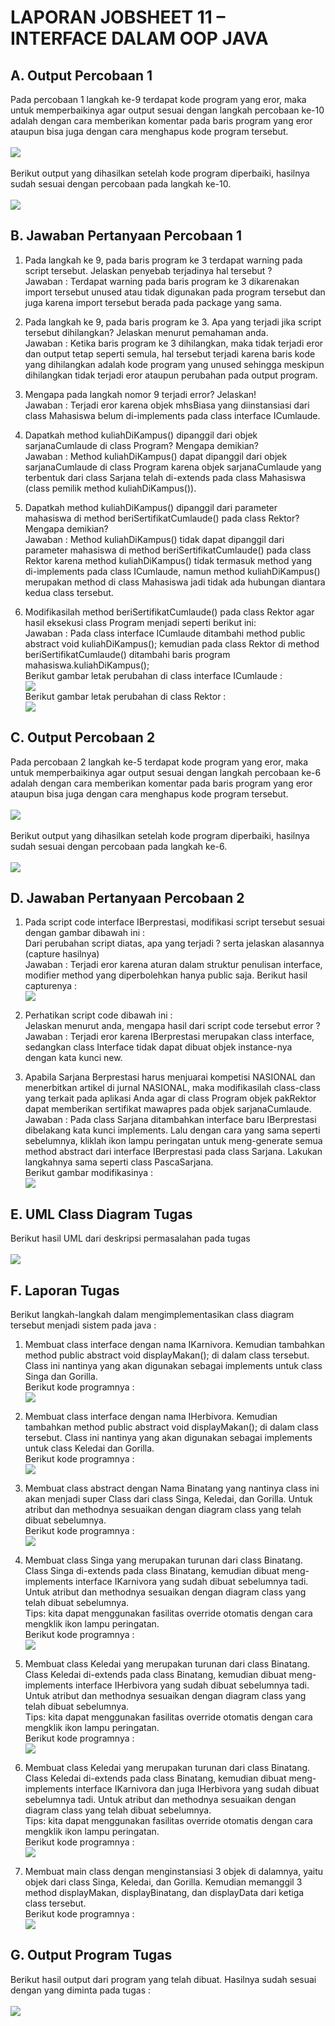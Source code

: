 # LAPORAN JOBSHEET 11 – INTERFACE DALAM OOP JAVA
## A. Output Percobaan 1
Pada percobaan 1 langkah ke-9 terdapat kode program yang eror, maka untuk memperbaikinya agar output sesuai dengan langkah percobaan ke-10 adalah dengan cara memberikan komentar pada baris program yang eror ataupun bisa juga dengan cara menghapus kode program tersebut.<br><br><img src = "solusi1.JPG"><br><br>
Berikut output yang dihasilkan setelah kode program diperbaiki, hasilnya sudah sesuai dengan percobaan pada langkah ke-10.<br><br><img src = "output_p1.JPG">
## B. Jawaban Pertanyaan Percobaan 1
1. Pada langkah ke 9, pada baris program ke 3 terdapat warning pada script tersebut. Jelaskan penyebab terjadinya hal tersebut ? <br>Jawaban : Terdapat warning pada baris program ke 3 dikarenakan import tersebut unused atau tidak digunakan pada program tersebut dan juga karena import tersebut berada pada package yang sama.

2. Pada langkah ke 9, pada baris program ke 3. Apa yang terjadi jika script tersebut dihilangkan? Jelaskan menurut pemahaman anda. <br>Jawaban : Ketika baris program ke 3 dihilangkan, maka tidak terjadi eror dan output tetap seperti semula, hal tersebut terjadi karena baris kode yang dihilangkan adalah kode program yang unused sehingga meskipun dihilangkan tidak terjadi eror ataupun perubahan pada output program.

3. Mengapa pada langkah nomor 9 terjadi error? Jelaskan! <br>Jawaban : Terjadi eror karena objek mhsBiasa yang diinstansiasi dari class Mahasiswa belum di-implements pada class interface ICumlaude.

4. Dapatkah method kuliahDiKampus() dipanggil dari objek sarjanaCumlaude di class Program? Mengapa demikian? <br>Jawaban : Method kuliahDiKampus() dapat dipanggil dari objek sarjanaCumlaude di class Program karena objek sarjanaCumlaude yang terbentuk dari class Sarjana telah di-extends pada class Mahasiswa (class pemilik method kuliahDiKampus()).

5. Dapatkah method kuliahDiKampus() dipanggil dari parameter mahasiswa di method beriSertifikatCumlaude() pada class Rektor? Mengapa demikian? <br>Jawaban : Method kuliahDiKampus() tidak dapat dipanggil dari parameter mahasiswa di method beriSertifikatCumlaude() pada class Rektor karena method kuliahDiKampus() tidak termasuk method yang di-implements pada class ICumlaude, namun  method kuliahDiKampus() merupakan method di class Mahasiswa jadi tidak ada hubungan diantara kedua class tersebut.

6. Modifikasilah method beriSertifikatCumlaude() pada class Rektor agar hasil eksekusi class Program menjadi seperti berikut ini: <br>Jawaban : Pada class interface ICumlaude ditambahi method public abstract void kuliahDiKampus(); kemudian pada class Rektor di method beriSertifikatCumlaude() ditambahi baris program mahasiswa.kuliahDiKampus();<br>Berikut gambar letak perubahan di class interface ICumlaude : <br><img src = "6a.JPG"><br>Berikut gambar letak perubahan di class Rektor : <br><img src = "6b.JPG">
## C. Output Percobaan 2
Pada percobaan 2 langkah ke-5 terdapat kode program yang eror, maka untuk memperbaikinya agar output sesuai dengan langkah percobaan ke-6 adalah dengan cara memberikan komentar pada baris program yang eror ataupun bisa juga dengan cara menghapus kode program tersebut.<br><br><img src = "solusi2.JPG"><br><br>
Berikut output yang dihasilkan setelah kode program diperbaiki, hasilnya sudah sesuai dengan percobaan pada langkah ke-6.<br><br><img src = "output_p2.JPG">
## D. Jawaban Pertanyaan Percobaan 2
1. Pada script code interface IBerprestasi, modifikasi script tersebut sesuai dengan gambar dibawah ini : <br>Dari perubahan script diatas, apa yang terjadi ? serta jelaskan alasannya (capture hasilnya)<br>Jawaban : Terjadi eror karena aturan dalam struktur penulisan interface, modifier method yang diperbolehkan hanya public saja. Berikut hasil capturenya :<br><img src = "pertanyaan1_p2.JPG">

2. Perhatikan script code dibawah ini :<br>Jelaskan menurut anda, mengapa hasil dari script code tersebut error ? <br>Jawaban : Terjadi eror karena IBerprestasi merupakan class interface, sedangkan class Interface tidak dapat dibuat objek instance-nya dengan kata kunci new.

3. Apabila Sarjana Berprestasi harus menjuarai kompetisi NASIONAL dan menerbitkan artikel di jurnal NASIONAL, maka modifikasilah class-class yang terkait pada aplikasi Anda agar di class Program objek pakRektor dapat memberikan sertifikat mawapres pada objek sarjanaCumlaude. <br>Jawaban : Pada class Sarjana ditambahkan interface baru IBerprestasi dibelakang kata kunci implements. Lalu dengan cara yang sama seperti sebelumnya, kliklah ikon lampu peringatan untuk meng-generate semua method abstract dari interface IBerprestasi pada class Sarjana. Lakukan langkahnya sama seperti class PascaSarjana. <br>Berikut gambar modifikasinya : <br><img src = "pertanyaan3_p2.JPG">
## E. UML Class Diagram Tugas 
Berikut hasil UML dari deskripsi permasalahan pada tugas <br><br><img src = "interface.JPG">
## F. Laporan Tugas 
Berikut langkah-langkah dalam mengimplementasikan class diagram tersebut menjadi sistem pada java : <br>
1. Membuat class interface dengan nama IKarnivora. Kemudian tambahkan method public abstract void displayMakan(); di dalam class tersebut. Class ini nantinya yang akan digunakan sebagai implements untuk class Singa dan Gorilla. <br>Berikut kode programnya : <br><img src = "t1.JPG">

2. Membuat class interface dengan nama IHerbivora. Kemudian tambahkan method public abstract void displayMakan(); di dalam class tersebut. Class ini nantinya yang akan digunakan sebagai implements untuk class Keledai dan Gorilla. <br>Berikut kode programnya : <br><img src = "t2.JPG">

3. Membuat class abstract dengan Nama Binatang yang nantinya class ini akan menjadi super Class dari class Singa, Keledai, dan Gorilla. Untuk atribut dan methodnya sesuaikan dengan diagram class yang telah dibuat sebelumnya. <br>Berikut kode programnya : <br><img src = "t3.JPG">

4. Membuat class Singa yang merupakan turunan dari class Binatang. Class Singa di-extends pada class Binatang, kemudian dibuat meng-implements interface IKarnivora yang sudah dibuat sebelumnya tadi. Untuk atribut dan methodnya sesuaikan dengan diagram class yang telah dibuat sebelumnya. <br>Tips: kita dapat menggunakan fasilitas override otomatis dengan cara mengklik ikon lampu peringatan. <br>Berikut kode programnya : <br><img src = "t4.JPG">

5. Membuat class Keledai yang merupakan turunan dari class Binatang. Class Keledai di-extends pada class Binatang, kemudian dibuat meng-implements interface IHerbivora yang sudah dibuat sebelumnya tadi. Untuk atribut dan methodnya sesuaikan dengan diagram class yang telah dibuat sebelumnya. <br>Tips: kita dapat menggunakan fasilitas override otomatis dengan cara mengklik ikon lampu peringatan. <br>Berikut kode programnya : <br><img src = "t5.JPG">

6. Membuat class Keledai yang merupakan turunan dari class Binatang. Class Keledai di-extends pada class Binatang, kemudian dibuat meng-implements interface IKarnivora dan juga IHerbivora yang sudah dibuat sebelumnya tadi. Untuk atribut dan methodnya sesuaikan dengan diagram class yang telah dibuat sebelumnya. <br>Tips: kita dapat menggunakan fasilitas override otomatis dengan cara mengklik ikon lampu peringatan. <br>Berikut kode programnya : <br><img src = "t6.JPG">

7. Membuat main class dengan menginstansiasi 3 objek di dalamnya, yaitu objek dari class Singa, Keledai, dan Gorilla. Kemudian memanggil 3 method displayMakan, displayBinatang, dan displayData dari ketiga class tersebut. <br>Berikut kode programnya : <br><img src = "t7.JPG">
## G. Output Program Tugas 
Berikut hasil output dari program yang telah dibuat. Hasilnya sudah sesuai dengan yang diminta pada tugas : <br><br><img src = "output_tugas.JPG">







